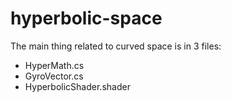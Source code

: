 # hyperbolic-space
The main thing related to curved space is in 3 files:
- HyperMath.cs
- GyroVector.cs
- HyperbolicShader.shader
